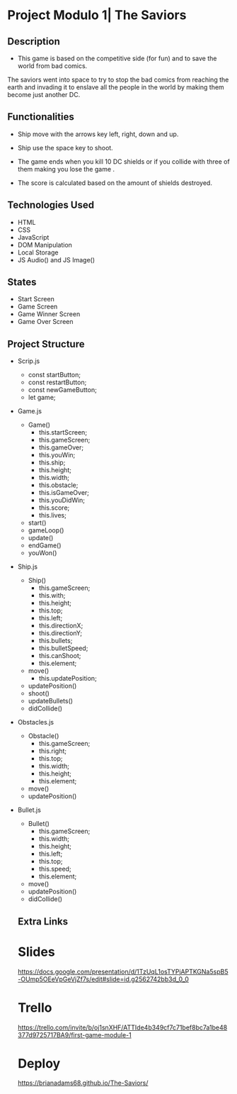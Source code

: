 # Project Modulo 1| The Saviors

## Description

- This game is based on the competitive side (for fun) and to save the world from bad comics. 

The saviors went into space to try to stop the bad comics from reaching the earth and invading it to enslave all the people in the world by making them become just another DC.

## Functionalities

- Ship move with the arrows key left, right, down and up.

- Ship use the space key to shoot.

- The game ends when you kill 10 DC shields or if you collide with three of them making you lose the game .

- The score is calculated based on the amount of shields destroyed.

## Technologies Used

- HTML
- CSS
- JavaScript
- DOM Manipulation
- Local Storage
- JS Audio() and JS Image()

## States

- Start Screen
- Game Screen
- Game Winner Screen
- Game Over Screen

## Project Structure

- Scrip.js
    * const startButton;
    * const restartButton;
    * const newGameButton;
    * let game;

- Game.js

  - Game()
    * this.startScreen;
    * this.gameScreen;
    * this.gameOver;
    * this.youWin;
    * this.ship;
    * this.height;
    * this.width;
    * this.obstacle;
    * this.isGameOver;
    * this.youDidWin;
    * this.score;
    * this.lives;
  - start()
  - gameLoop()
  - update()
  - endGame()
  - youWon()

- Ship.js

  - Ship()
    * this.gameScreen;
    * this.with;
    * this.height;
    * this.top;
    * this.left;
    * this.directionX;
    * this.directionY;
    * this.bullets;
    * this.bulletSpeed;
    * this.canShoot;
    * this.element;
  - move()
    * this.updatePosition;
  - updatePosition()
  - shoot()
  - updateBullets()
  - didCollide()

- Obstacles.js

  - Obstacle()
    * this.gameScreen;
    * this.right;
    * this.top;
    * this.width; 
    * this.height;
    * this.element;
  - move()
  - updatePosition() 

- Bullet.js

  - Bullet()
    * this.gameScreen;
    * this.width;
    * this.height;
    * this.left;
    * this.top;
    * this.speed;
    * this.element;
  - move()
  - updatePosition()
  - didCollide()

  ## Extra Links 

  # Slides

  https://docs.google.com/presentation/d/1TzUqL1osTYPjAPTKGNa5spB5-OUmp5OEeVpGeVjZf7s/edit#slide=id.g2562742bb3d_0_0 

  # Trello 

  https://trello.com/invite/b/oj1snXHF/ATTIde4b349cf7c71bef8bc7a1be48377d9725717BA9/first-game-module-1 

  # Deploy

  https://brianadams68.github.io/The-Saviors/ 